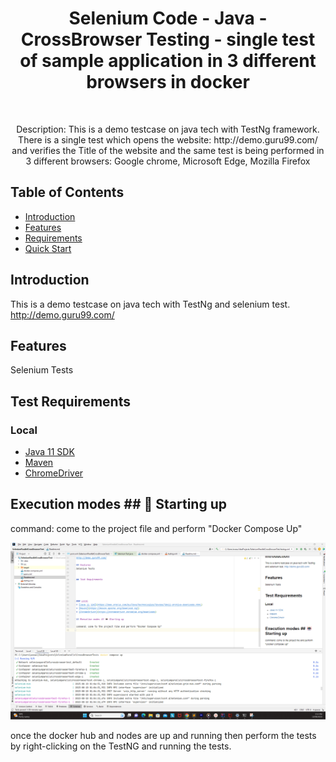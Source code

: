 <h1 align="center"> Selenium Code - Java - CrossBrowser Testing - single test of sample application in 3 different browsers in docker  </h1> <br>

<p align="center">
  Description: This is a demo testcase on java tech with TestNg framework.
There is a single test which opens the website: http://demo.guru99.com/ and verifies the Title of the website and 
the same test is being performed in 3 different browsers: Google chrome, Microsoft Edge, Mozilla Firefox
</p>


## Table of Contents

- [Introduction](#introduction)
- [Features](#features)
- [Requirements](#requirements)
- [Quick Start](#quick-start)


## Introduction
This is a demo testcase on java tech with TestNg and selenium test.
http://demo.guru99.com/

## Features
Selenium Tests


## Test Requirements



### Local
* [Java 11 SDK](https://www.oracle.com/au/java/technologies/javase/jdk11-archive-downloads.html)
* [Maven](https://maven.apache.org/download.cgi)
* [ChromeDriver](https://chromedriver.chromium.org/downloads)

## Execution modes ## 🤖 Starting up

command: come to the project file and perform "Docker Compose Up"

![img.png](img.png)

once the docker hub and nodes are up and running then perform the tests by right-clicking on the TestNG and running the tests.
